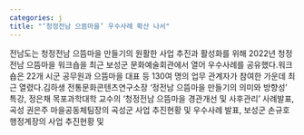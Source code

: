 ```yaml
---
categories: j
title: "‘청정전남 으뜸마을’ 우수사례 확산 나서"
---
```

전남도는 청정전남 으뜸마을 만들기의 원활한 사업 추진과 활성화를 위해 2022년 청정전남 으뜸마을 워크숍을 최근 보성군 문화예술회관에서 열어 우수사례를 공유했다.워크숍은 22개 시군 공무원과 으뜸마을 대표 등 130여 명의 업무 관계자가 참여한 가운데 최근 열렸다.김하생 전통문화콘텐츠연구소장 ‘정전남 으뜸마을 만들기의 의미와 방향성’ 특강, 정은채 목포과학대학 교수의 ‘청정전남 으뜸마을 경관개선 및 사후관리’ 사례발표, 곡성 권은주 마을공동체팀장의 곡성군 사업 추진현황 및 우수사례 발표, 보성군 손규호 행정계장의 사업 추진현황 및